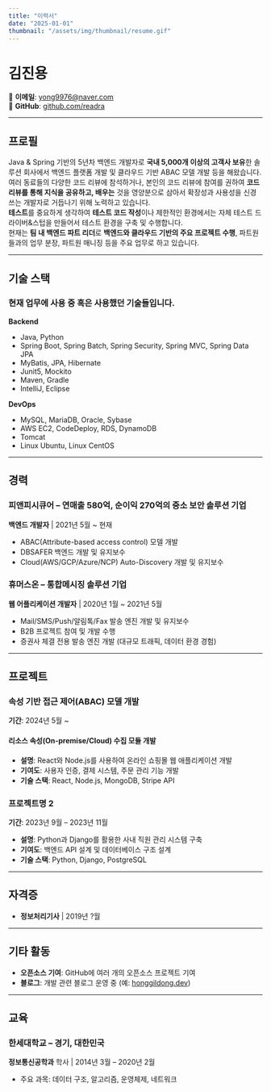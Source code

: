 ```yaml
---
title: "이력서"
date: "2025-01-01"
thumbnail: "/assets/img/thumbnail/resume.gif"
---
```


# 김진용

📧 **이메일**: yong9976@naver.com    
🎨 **GitHub**: [github.com/readra](https://github.com/readra)

---

## **프로필**

Java & Spring 기반의 5년차 백엔드 개발자로 **국내 5,000개 이상의 고객사 보유**한 솔루션 회사에서 백엔드 플랫폼 개발 및 클라우드 기반 ABAC 모델 개발 등을 해왔습니다.  
여러 동료들의 다양한 코드 리뷰에 참석하거나, 본인의 코드 리뷰에 참여를 권하여 **코드 리뷰를 통해 지식을 공유하고, 배우는** 것을 영양분으로 삼아서 확장성과 사용성을 신경 쓰는 개발자로 거듭나기 위해 노력하고 있습니다.  
**테스트**를 중요하게 생각하여 **테스트 코드 작성**이나 제한적인 환경에서는 자체 테스트 드라이버&스텁을 만들어서 테스트 환경을 구축 및 수행합니다.  
현재는 **팀 내 백엔드 파트 리더**로 **백엔드와 클라우드 기반의 주요 프로젝트 수행**, 파트원들과의 업무 분장, 파트원 매니징 등을 주요 업무로 하고 있습니다.

---

## **기술 스택**

### 현재 업무에 사용 중 혹은 사용했던 기술들입니다.

**Backend**
- Java, Python
- Spring Boot, Spring Batch, Spring Security, Spring MVC, Spring Data JPA
- MyBatis, JPA, Hibernate
- Junit5, Mockito
- Maven, Gradle 
- IntelliJ, Eclipse

**DevOps** 
- MySQL, MariaDB, Oracle, Sybase
- AWS EC2, CodeDeploy, RDS, DynamoDB 
- Tomcat
- Linux Ubuntu, Linux CentOS

---

## **경력**

### **피앤피시큐어** – 연매출 580억, 순이익 270억의 중소 보안 솔루션 기업
**백엔드 개발자** | 2021년 5월 ~ 현재
- ABAC(Attribute-based access control) 모델 개발
- DBSAFER 백엔드 개발 및 유지보수
- Cloud(AWS/GCP/Azure/NCP) Auto-Discovery 개발 및 유지보수

### **휴머스온** – 통합메시징 솔루션 기업
**웹 어플리케이션 개발자** | 2020년 1월 ~ 2021년 5월
- Mail/SMS/Push/알림톡/Fax 발송 엔진 개발 및 유지보수
- B2B 프로젝트 참여 및 개발 수행
- 증권사 체결 전용 발송 엔진 개발 (대규모 트래픽, 데이터 환경 경험)

---

## **프로젝트**

### **속성 기반 접근 제어(ABAC) 모델 개발**
**기간**: 2024년 5월 ~
#### **리소스 속성(On-premise/Cloud) 수집 모듈 개발**
- **설명**: React와 Node.js를 사용하여 온라인 쇼핑몰 웹 애플리케이션 개발
- **기여도**: 사용자 인증, 결제 시스템, 주문 관리 기능 개발
- **기술 스택**: React, Node.js, MongoDB, Stripe API

### **프로젝트명 2**
**기간**: 2023년 9월 – 2023년 11월
- **설명**: Python과 Django를 활용한 사내 직원 관리 시스템 구축
- **기여도**: 백엔드 API 설계 및 데이터베이스 구조 설계
- **기술 스택**: Python, Django, PostgreSQL

---

## **자격증**

- **정보처리기사** | 2019년 ?월

---

## **기타 활동**

- **오픈소스 기여**: GitHub에 여러 개의 오픈소스 프로젝트 기여
- **블로그**: 개발 관련 블로그 운영 중 (예: [honggildong.dev](https://honggildong.dev))

---

## **교육**

### **한세대학교** – 경기, 대한민국
**정보통신공학과** 학사 | 2014년 3월 – 2020년 2월
- 주요 과목: 데이터 구조, 알고리즘, 운영체제, 네트워크
